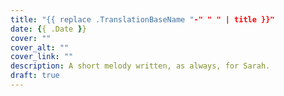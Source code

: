 ```yaml
---
title: "{{ replace .TranslationBaseName "-" " " | title }}"
date: {{ .Date }}
cover: ""
cover_alt: ""
cover_link: ""
description: A short melody written, as always, for Sarah.
draft: true
---
```


